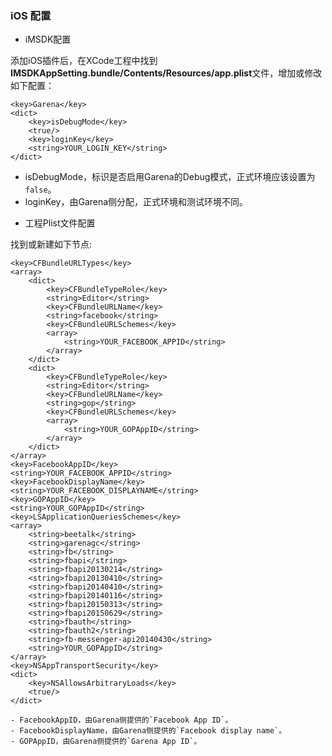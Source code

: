 ### iOS 配置

* iMSDK配置

 添加iOS插件后，在XCode工程中找到**IMSDKAppSetting.bundle/Contents/Resources/app.plist**文件，增加或修改如下配置：

 ```plist
 <key>Garena</key>
 <dict>
     <key>isDebugMode</key>
     <true/>
     <key>loginKey</key>
     <string>YOUR_LOGIN_KEY</string>
 </dict>
 ```
 
 - isDebugMode，标识是否启用Garena的Debug模式，正式环境应该设置为`false`。
 - loginKey，由Garena侧分配，正式环境和测试环境不同。

* 工程Plist文件配置

 找到或新建如下节点:

 ```plist
 <key>CFBundleURLTypes</key>
 <array>
     <dict>
		 <key>CFBundleTypeRole</key>
		 <string>Editor</string>
		 <key>CFBundleURLName</key>
		 <string>facebook</string>
		 <key>CFBundleURLSchemes</key>
		 <array>
			 <string>YOUR_FACEBOOK_APPID</string>
		 </array>
	 </dict>
	 <dict>
		 <key>CFBundleTypeRole</key>
		 <string>Editor</string>
		 <key>CFBundleURLName</key>
		 <string>gop</string>
		 <key>CFBundleURLSchemes</key>
		 <array>
			 <string>YOUR_GOPAppID</string>
		 </array>
	 </dict>
 </array>
 <key>FacebookAppID</key>
 <string>YOUR_FACEBOOK_APPID</string>
 <key>FacebookDisplayName</key>
 <string>YOUR_FACEBOOK_DISPLAYNAME</string>
 <key>GOPAppID</key>
 <string>YOUR_GOPAppID</string>
 <key>LSApplicationQueriesSchemes</key>
 <array>
	 <string>beetalk</string>
	 <string>garenagc</string>
	 <string>fb</string>
	 <string>fbapi</string>
	 <string>fbapi20130214</string>
	 <string>fbapi20130410</string>
	 <string>fbapi20140410</string>
	 <string>fbapi20140116</string>
	 <string>fbapi20150313</string>
	 <string>fbapi20150629</string>
	 <string>fbauth</string>
	 <string>fbauth2</string>
	 <string>fb-messenger-api20140430</string>
     <string>YOUR_GOPAppID</string>
 </array>
 <key>NSAppTransportSecurity</key>
 <dict>
     <key>NSAllowsArbitraryLoads</key>
     <true/>
 </dict>
 ```

	- FacebookAppID，由Garena侧提供的`Facebook App ID`。
	- FacebookDisplayName，由Garena侧提供的`Facebook display name`。
	- GOPAppID，由Garena侧提供的`Garena App ID`。


